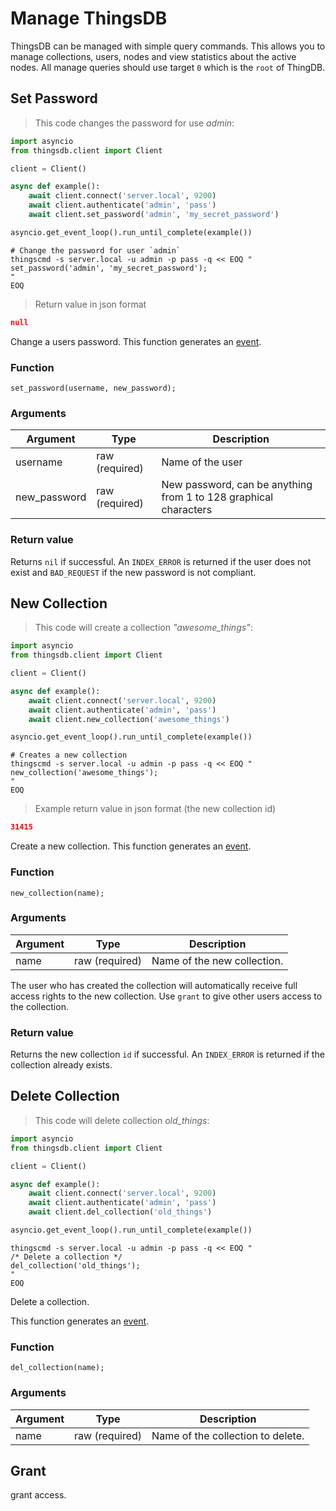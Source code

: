 # Manage ThingsDB
ThingsDB can be managed with simple query commands. This allows you to manage
collections, users, nodes and view statistics about the active nodes.
All manage queries should use target `0` which is the `root` of ThingDB.


## Set Password

> This code changes the password for use *admin*:

```python
import asyncio
from thingsdb.client import Client

client = Client()

async def example():
    await client.connect('server.local', 9200)
    await client.authenticate('admin', 'pass')
    await client.set_password('admin', 'my_secret_password')

asyncio.get_event_loop().run_until_complete(example())
```

```shell
# Change the password for user `admin`
thingscmd -s server.local -u admin -p pass -q << EOQ "
set_password('admin', 'my_secret_password');
"
EOQ
```

> Return value in json format

```json
null
```

Change a users password.
This function generates an [event](#events).

### Function
`set_password(username, new_password);`

### Arguments
Argument | Type | Description
--------- | ----------- | -----------
username | raw (required) | Name of the user
new_password | raw (required) | New password, can be anything from 1 to 128 graphical characters

### Return value
Returns `nil` if successful. An `INDEX_ERROR` is returned
if the user does not exist and `BAD_REQUEST` if the new password is not compliant.

## New Collection

> This code will create a collection *"awesome_things"*:

```python
import asyncio
from thingsdb.client import Client

client = Client()

async def example():
    await client.connect('server.local', 9200)
    await client.authenticate('admin', 'pass')
    await client.new_collection('awesome_things')

asyncio.get_event_loop().run_until_complete(example())
```

```shell
# Creates a new collection
thingscmd -s server.local -u admin -p pass -q << EOQ "
new_collection('awesome_things');
"
EOQ
```

> Example return value in json format (the new collection id)

```json
31415
```

Create a new collection.
This function generates an [event](#events).

### Function
`new_collection(name);`

### Arguments
Argument | Type | Description
--------- | ----------- | -----------
name | raw (required) | Name of the new collection.

<aside class="notice">
The user who has created the collection will automatically receive full
access rights to the new collection.
Use <code>grant</code> to give other users access to the collection.
</aside>

### Return value
Returns the new collection `id` if successful. An `INDEX_ERROR` is returned
if the collection already exists.

## Delete Collection

> This code will delete collection *old_things*:

```python
import asyncio
from thingsdb.client import Client

client = Client()

async def example():
    await client.connect('server.local', 9200)
    await client.authenticate('admin', 'pass')
    await client.del_collection('old_things')

asyncio.get_event_loop().run_until_complete(example())
```

```shell
thingscmd -s server.local -u admin -p pass -q << EOQ "
/* Delete a collection */
del_collection('old_things');
"
EOQ
```

Delete a collection.

This function generates an [event](#events).

### Function
`del_collection(name);`

### Arguments
Argument | Type | Description
-------- | ---- | -----------
name | raw (required) | Name of the collection to delete.

## Grant

grant access.
